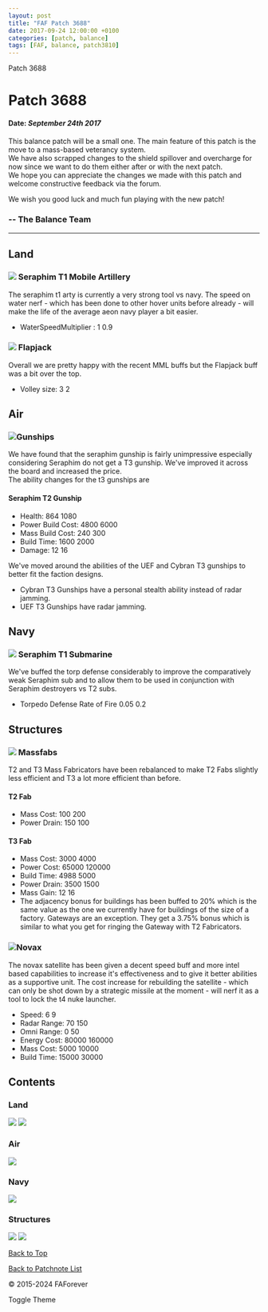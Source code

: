 ```yaml
---
layout: post
title: "FAF Patch 3688"
date: 2017-09-24 12:00:00 +0100
categories: [patch, balance]
tags: [FAF, balance, patch3810]
---
```


Patch 3688

# Patch 3688

#### Date: _September 24th 2017_

This balance patch will be a small one. The main feature of this patch is the move to a mass-based veterancy system.  
We have also scrapped changes to the shield spillover and overcharge for now since we want to do them either after or with the next patch.  
We hope you can appreciate the changes we made with this patch and welcome constructive feedback via the forum.

We wish you good luck and much fun playing with the new patch!

### \-- The Balance Team

---

## Land

### ![](/assets/images/units/sera/land/T1MobileArty.png) Seraphim T1 Mobile Artillery

The seraphim t1 arty is currently a very strong tool vs navy. The speed on water nerf - which has been done to other hover units before already - will make the life of the average aeon navy player a bit easier.

- WaterSpeedMultiplier : 1 0.9

### ![](/assets/images/units/uef/land/T2MobileML.png) Flapjack

Overall we are pretty happy with the recent MML buffs but the Flapjack buff was a bit over the top.

- Volley size: 3 2

## Air

### ![](/assets/images/units/cybran/air/T3Gunship.png)Gunships

We have found that the seraphim gunship is fairly unimpressive especially considering Seraphim do not get a T3 gunship. We've improved it across the board and increased the price.  
The ability changes for the t3 gunships are

#### Seraphim T2 Gunship

- Health: 864 1080
- Power Build Cost: 4800 6000
- Mass Build Cost: 240 300
- Build Time: 1600 2000
- Damage: 12 16

We've moved around the abilities of the UEF and Cybran T3 gunships to better fit the faction designs.

- Cybran T3 Gunships have a personal stealth ability instead of radar jamming.
- UEF T3 Gunships have radar jamming.

## Navy

### ![](/assets/images/units/sera/naval/T1Sub.png) Seraphim T1 Submarine

We've buffed the torp defense considerably to improve the comparatively weak Seraphim sub and to allow them to be used in conjunction with Seraphim destroyers vs T2 subs.

- Torpedo Defense Rate of Fire 0.05 0.2

## Structures

### ![](/assets/images/units/uef/structure/T3MassFabricator.png) Massfabs

T2 and T3 Mass Fabricators have been rebalanced to make T2 Fabs slightly less efficient and T3 a lot more efficient than before.

#### T2 Fab

- Mass Cost: 100 200
- Power Drain: 150 100

#### T3 Fab

- Mass Cost: 3000 4000
- Power Cost: 65000 120000
- Build Time: 4988 5000
- Power Drain: 3500 1500
- Mass Gain: 12 16
- The adjacency bonus for buildings has been buffed to 20% which is the same value as the one we currently have for buildings of the size of a factory. Gateways are an exception. They get a 3.75% bonus which is similar to what you get for ringing the Gateway with T2 Fabricators.

### ![](/assets/images/units/uef/structure/T4SataliteCenter.png)Novax

The novax satellite has been given a decent speed buff and more intel based capabilities to increase it's effectiveness and to give it better abilities as a supportive unit. The cost increase for rebuilding the satellite - which can only be shot down by a strategic missile at the moment - will nerf it as a tool to lock the t4 nuke launcher.

- Speed: 6 9
- Radar Range: 70 150
- Omni Range: 0 50
- Energy Cost: 80000 160000
- Mass Cost: 5000 10000
- Build Time: 15000 30000

## Contents

### Land

[![](/assets/images/units/aeon/land/T1MobileArty.png)](#fobo) [![](/assets/images/units/aeon/land/T2MobileML.png)](#mml)

### Air

[![](/assets/images/units/uef/air/T1Bommber.png)](#t1bomber)

### Navy

[![](/assets/images/units/sera/naval/T1Sub.png)](#subs)

### Structures

[![](/assets/images/units/uef/structure/T3MassFabricator.png)](#fabs) [![](/assets/images/units/uef/structure/T4SataliteCenter.png)](#novax)

[Back to Top](#top)

[Back to Patchnote List](/../index.html)

© 2015-2024 FAForever

Toggle Theme
